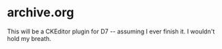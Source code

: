 archive.org
===========
This will be a CKEditor plugin for D7 -- assuming I ever finish it.  I wouldn't hold my breath.

